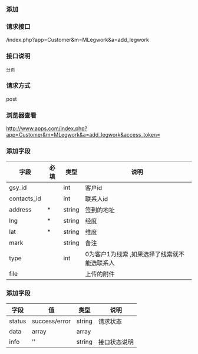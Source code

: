 ### **添加**

### **请求接口**
/index.php?app=Customer&m=MLegwork&a=add_legwork

### **接口说明**
`分页`

### **请求方式**
post

### **浏览器查看**
http://www.apps.com/index.php?app=Customer&m=MLegwork&a=add_legwork&access_token=




### **添加字段**
|字段       |必填            |类型     |说明       |
| --------- |--------      |-------- |--------   |   
|gsy_id     |              |int      | 客户id    |
|contacts_id|              | int     | 联系人id   |
|address    |  *           | string  | 签到的地址 |
|lng        |  *           | string  |经度       |
|lat        |  *           | string  | 维度      |
|mark       |              | string  | 备注      |
|type       |              | int  | 0为客户1为线索 ,如果选择了线索就不能选联系人      |
|file       |            |      |上传的附件|

### **添加字段**
|字段       |值             |类型    |说明           |
| --------- |--------      |--------|--------       |
|status     |success/error |string |请求状态         |
|data       |array         |array  | |
|info       | '' | string | 接口状态说明  |